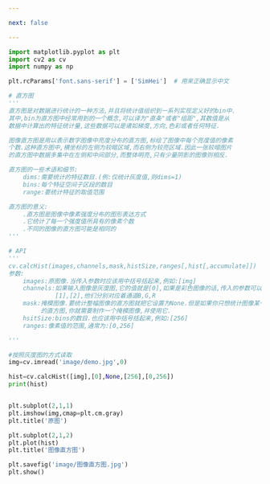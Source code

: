 ```yaml
---

next: false

---
```




<BlogInfo id="1020" title="26.直方图" author="白日梦想猿" pv=0 read_times=0 pre_cost_time="1分0秒" category="图像处理" tag_list="['图像处理']" create_time="2021.08.13 15:01:26" update_time="2021.08.13 15:56:05" />

```python
import matplotlib.pyplot as plt
import cv2 as cv
import numpy as np

plt.rcParams['font.sans-serif'] = ['SimHei']  # 用来正确显示中文

# 直方图
'''
直方图是对数据进行统计的一种方法,并且将统计值组织到一系列实现定义好的bin中.
其中,bin为直方图中经常用到的一个概念,可以译为"直条"或者"组距",其数值是从
数据中计算出的特征统计量,这些数据可以是诸如梯度,方向,色彩或者任何特征.

图像直方图是用以表示数字图像中亮度分布的直方图,标绘了图像中每个亮度值的像素
个数.这种直方图中,横坐标的左侧为较暗区域,而右侧为较亮区域.因此一张较暗图片
的直方图中数据多集中在左侧和中间部分,而整体明亮,只有少量阴影的图像则相反.

直方图的一些术语和细节:
    dims:需要统计的特征数目.(例:仅统计灰度值,则dims=1)
    bins:每个特征空间子区段的数目
    range:要统计特征的取值范围

直方图的意义:
    .直方图是图像中像素强度分布的图形表达方式
    .它统计了每一个强度值所具有的像素个数
    .不同的图像的直方图可能是相同的
'''

# API
'''
cv.calcHist(images,channels,mask,histSize,ranges[,hist[,accumulate]])
参数:
    images:原图像.当传入参数时应该用中括号括起来,例如:[img]
    channels:如果输入图像是灰度图,它的值就是[0],如果是彩色图像的话,传入的参数可以是[0]
             [1],[2],他们分别对应着通道B,G,R
    mask:掩模图像.要统计整幅图像的直方图就把它设置为None.但是如果你只想统计图像某一部分
         的直方图,你就需要制作一个掩模图像,并使用它.
    hsitSize:bins的数目.也应该用中括号括起来,例如:[256]
    ranges:像素值的范围,通常为:[0,256]

'''

#按照灰度图的方式读取
img=cv.imread('image/demo.jpg',0)

hist=cv.calcHist([img],[0],None,[256],[0,256])
print(hist)


plt.subplot(2,1,1)
plt.imshow(img,cmap=plt.cm.gray)
plt.title('原图')

plt.subplot(2,1,2)
plt.plot(hist)
plt.title('图像直方图')

plt.savefig('image/图像直方图.jpg')
plt.show()




```



<ActionBox />
